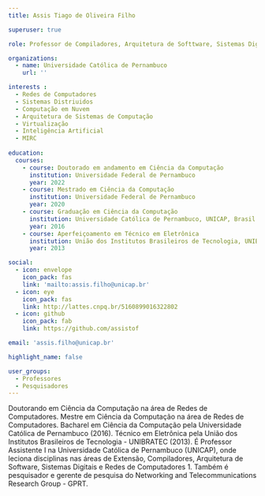 ```yaml
---
title: Assis Tiago de Oliveira Filho

superuser: true

role: Professor de Compiladores, Arquitetura de Softtware, Sistemas Digitais e Redes de Computadores 1.

organizations:
  - name: Universidade Católica de Pernambuco
    url: ''

interests :
  - Redes de Computadores
  - Sistemas Distriuidos
  - Computação em Nuvem
  - Arquitetura de Sistemas de Computação
  - Virtualização
  - Inteligência Artificial
  - MIRC
  
education:
  courses:
    - course: Doutorado em andamento em Ciência da Computação
      institution: Universidade Federal de Pernambuco
      year: 2022
    - course: Mestrado em Ciência da Computação
      institution: Universidade Federal de Pernambuco
      year: 2020
    - course: Graduação em Ciência da Computação
      institution: Universidade Católica de Pernambuco, UNICAP, Brasil
      year: 2016
    - course: Aperfeiçoamento em Técnico em Eletrônica
      institution: União dos Institutos Brasileiros de Tecnologia, UNIBRATEC
      year: 2013

social:
  - icon: envelope
    icon_pack: fas
    link: 'mailto:assis.filho@unicap.br'
  - icon: eye
    icon_pack: fas
    link: http://lattes.cnpq.br/5160899016322802
  - icon: github
    icon_pack: fab
    link: https://github.com/assistof

email: 'assis.filho@unicap.br'

highlight_name: false

user_groups:
  - Professores
  - Pesquisadores
---
```


Doutorando em Ciência da Computação na área de Redes de Computadores. Mestre em Ciência da Computação na área de Redes de Computadores. Bacharel em Ciência da Computação pela Universidade Católica de Pernambuco (2016). Técnico em Eletrônica pela União dos Institutos Brasileiros de Tecnologia - UNIBRATEC (2013). É Professor Assistente I na Universidade Católica de Pernambuco (UNICAP), onde leciona disciplinas nas áreas de Extensão, Compiladores, Arquitetura de Software, Sistemas Digitais e Redes de Computadores 1. Também é pesquisador e gerente de pesquisa do Networking and Telecommunications Research Group - GPRT.